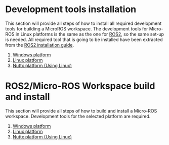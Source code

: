 ﻿# Development tools installation

This section will provide all steps of how to install all required development tools for building a MicroROS workspace.
The development tools for Micro-ROS in Linux platforms is the same as the one for [ROS2](https://github.com/ros2/ros2/wiki), so the same set-up is needed.
All required tool that is going to be installed have been extracted from the [ROS2 installation guide](https://index.ros.org/doc/ros2/Linux-Install-Debians/).

1. [Windows platform](Windows_DevTools.md)
1. [Linux platform](Linux_DevTools.md)
1. [Nuttx platform (Using Linux)](NuttxLinux_DevTools.md)


# ROS2/Micro-ROS Workspace build and install 

This section will provide all steps of how to build and install a Micro-ROS workspace. 
Development tools for the selected platform are required.

1. [Windows platform](Windows_WSBuild&Install.md)
1. [Linux platform](Linux_WSBuild&Install.md)
1. [Nuttx platform (Using Linux)](NuttxLinux_WSBuild&Install.md)
